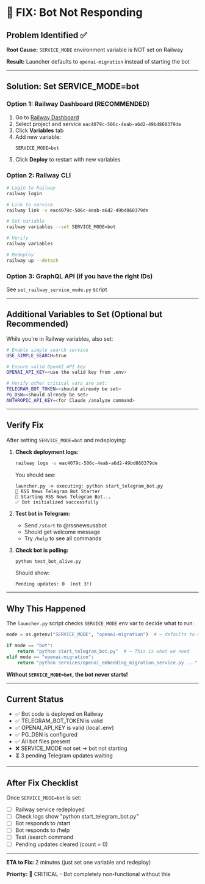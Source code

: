 # 🔧 FIX: Bot Not Responding

## Problem Identified ✅

**Root Cause:** `SERVICE_MODE` environment variable is NOT set on Railway

**Result:** Launcher defaults to `openai-migration` instead of starting the bot

---

## Solution: Set SERVICE_MODE=bot

### Option 1: Railway Dashboard (RECOMMENDED)

1. Go to [Railway Dashboard](https://railway.app/)
2. Select project and service `eac4079c-506c-4eab-a6d2-49bd860379de`
3. Click **Variables** tab
4. Add new variable:
   ```
   SERVICE_MODE=bot
   ```
5. Click **Deploy** to restart with new variables

### Option 2: Railway CLI

```bash
# Login to Railway
railway login

# Link to service
railway link -s eac4079c-506c-4eab-a6d2-49bd860379de

# Set variable
railway variables --set SERVICE_MODE=bot

# Verify
railway variables

# Redeploy
railway up --detach
```

### Option 3: GraphQL API (if you have the right IDs)

See `set_railway_service_mode.py` script

---

## Additional Variables to Set (Optional but Recommended)

While you're in Railway variables, also set:

```bash
# Enable simple search service
USE_SIMPLE_SEARCH=true

# Ensure valid OpenAI API key
OPENAI_API_KEY=<use the valid key from .env>

# Verify other critical vars are set:
TELEGRAM_BOT_TOKEN=<should already be set>
PG_DSN=<should already be set>
ANTHROPIC_API_KEY=<for Claude /analyze command>
```

---

## Verify Fix

After setting `SERVICE_MODE=bot` and redeploying:

1. **Check deployment logs:**
   ```bash
   railway logs -s eac4079c-506c-4eab-a6d2-49bd860379de
   ```

   You should see:
   ```
   launcher.py -> executing: python start_telegram_bot.py
   🚀 RSS News Telegram Bot Starter
   🤖 Starting RSS News Telegram Bot...
   ✅ Bot initialized successfully
   ```

2. **Test bot in Telegram:**
   - Send `/start` to @rssnewsusabot
   - Should get welcome message
   - Try `/help` to see all commands

3. **Check bot is polling:**
   ```bash
   python test_bot_alive.py
   ```

   Should show:
   ```
   Pending updates: 0  (not 3!)
   ```

---

## Why This Happened

The `launcher.py` script checks `SERVICE_MODE` env var to decide what to run:

```python
mode = os.getenv("SERVICE_MODE", "openai-migration")  # ← defaults to migration!

if mode == "bot":
    return "python start_telegram_bot.py"  # ← This is what we need
elif mode == "openai-migration":
    return "python services/openai_embedding_migration_service.py ..."  # ← This was running
```

**Without `SERVICE_MODE=bot`, the bot never starts!**

---

## Current Status

- ✅ Bot code is deployed on Railway
- ✅ TELEGRAM_BOT_TOKEN is valid
- ✅ OPENAI_API_KEY is valid (local .env)
- ✅ PG_DSN is configured
- ✅ All bot files present
- ❌ SERVICE_MODE not set → bot not starting
- ⏳ 3 pending Telegram updates waiting

---

## After Fix Checklist

Once `SERVICE_MODE=bot` is set:

- [ ] Railway service redeployed
- [ ] Check logs show "python start_telegram_bot.py"
- [ ] Bot responds to /start
- [ ] Bot responds to /help
- [ ] Test /search command
- [ ] Pending updates cleared (count = 0)

---

**ETA to Fix:** 2 minutes (just set one variable and redeploy)

**Priority:** 🔴 CRITICAL - Bot completely non-functional without this
